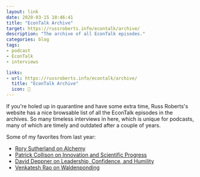```yaml
---
layout: link
date: 2020-03-15 10:46:41
title: "EconTalk Archive"
target: https://russroberts.info/econtalk/archive/
description: "The archive of all EconTalk episodes."
categories: blog
tags:
- podcast
- EconTalk
- interviews

links:
- url: https://russroberts.info/econtalk/archive/
  title: "EconTalk Archive"
  icon: 🎤
---
```


If you're holed up in quarantine and have some extra time, Russ Roberts's website has a nice browsable list of all the EconTalk episodes in the archives. So many timeless interviews in here, which is unique for podcasts, many of which are timely and outdated after a couple of years.

Some of my favorites from last year:

* [Rory Sutherland on Alchemy](https://www.econtalk.org/rory-sutherland-on-alchemy/ "Rory Sutherland on Alchemy")
* [Patrick Collison on Innovation and Scientific Progress](https://www.econtalk.org/patrick-collison-on-innovation-and-scientific-progress/ "Patrick Collison on Innovation and Scientific Progress")
* [David Deppner on Leadership, Confidence, and Humility](https://www.econtalk.org/david-deppner-on-leadership-confidence-and-humility/ "David Deppner on Leadership, Confidence, and Humility")
* [Venkatesh Rao on Waldenponding](https://www.econtalk.org/venkatesh-rao-on-waldenponding/ "Venkatesh Rao on Waldenponding")
